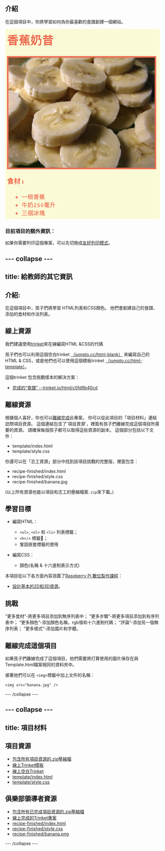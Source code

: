 ## 介紹

在這個項目中，你將學習如何為你最喜歡的食譜創建一個網站。

![截圖](images/recipe-final.png)

### 目前項目的額外資訊：

如果你需要列印這個專案，可以先切換成[友好列印模式](https://projects.raspberrypi.org/zh-TW/projects/recipe/print)。

--- collapse ---
---
title: 給教師的其它資訊
---
## 介紹:

在這個項目中，孩子們將學習 HTML列表和CSS顏色。 他們會創建自己的食譜、添加的食材和作法列表。

## 線上資源

我們建議使用[trinket](https://trinket.io/)來在線編寫HTML &CSS的代碼

孩子們也可以利用這個空白trinket [（jumpto.cc/html-blank）](http://jumpto.cc/html-blank) 來編寫自己的HTML & CSS，或是他們也可以使用這個模板trinket [（jumpto.cc/html-template）](http://jumpto.cc/html-template)。

這個trinket 包含挑戰樣本的解決方案：

+ [完成的“食譜” --trinket.io/html/c0fd9b40cd](https://trinket.io/html/c0fd9b40cd)

## 離線資源

根據個人喜好，你也可以[離線完成](https://www.codeclubprojects.org/en-GB/resources/webdev-working-offline/)此專案。 你可以從此項目的「項目材料」連結訪問項目資源。 這個連結包含了'項目資源'，裡面有孩子們離線完成這個項目所需要的資源。 請確保每個孩子都可以取得這些資源的副本。 這個部分包括以下文件：

+ template/index.html
+ template/style.css

你還可以在「志工資源」部分中找到該項目挑戰的完整版，裡面包含：

+ recipe-finished/index.html
+ recipe-finished/style.css
+ recipe-finished/banana.jpg

(以上所有資源也能以項目和志工的壓縮檔案`.zip`來下載。)

## 學習目標

+ 編寫HTML：
    
    + `<ul>`, `<ol>` 和 `<li>` 列表標籤；
    + `<hr/>` 標籤；
    + 鞏固嵌套標籤的使用

+ 編寫CSS：
    
    + 顏色(名稱 & 十六進制表示方式)

本項目從以下各方面內容涵蓋了[Raspberry Pi 數位製作課程](http://rpf.io/curriculum)：

+ [設計基本的2D和3D資源](https://www.raspberrypi.org/curriculum/design/creator)。

## 挑戰

“更多食材”-將更多項目添加到無序列表中； “更多步驟”-將更多項目添加到有序列表中； “更多顏色”-添加顏色名稱，rgb值和十六進制代碼； “評論”-添加另一個無序列表； “更多樣式”-添加圖片和字體。

## 離線完成這個項目

如果孩子們離線完成了這個項目，他們需要將打算使用的圖片保存在與Template.html檔案相同的資料夾中。

接著他們可以在 `<img>`標籤中加上文件的名稱：

    <img src="banana.jpg" />
    

--- /collapse ---

--- collapse ---
---
title: 項目材料
---
## 項目資源

+ [包含所有項目資源的.zip壓縮檔](https://rpf.io/p/zh-TW/recipe-go)
+ [線上Trinket模板](http://jumpto.cc/trinket-template)
+ [線上空白Trinket](http://jumpto.cc/trinket-blank)
+ [template/index.html](resources/template-index.html)
+ [template/style.css](resources/template-style.css)

## 俱樂部領導者資源

+ [包含所有已完成項目資源的.zip壓縮檔](https://rpf.io/p/zh-TW/recipe-go)
+ [線上完成的Trinket專案](https://trinket.io/html/c0fd9b40cd)
+ [recipe-finished/index.html](resources/recipe-finished-index.html)
+ [recipe-finished/style.css](resources/recipe-finished-style.css)
+ [recipe-finished/banana.png](resources/recipe-finished-banana.png)

--- /collapse ---